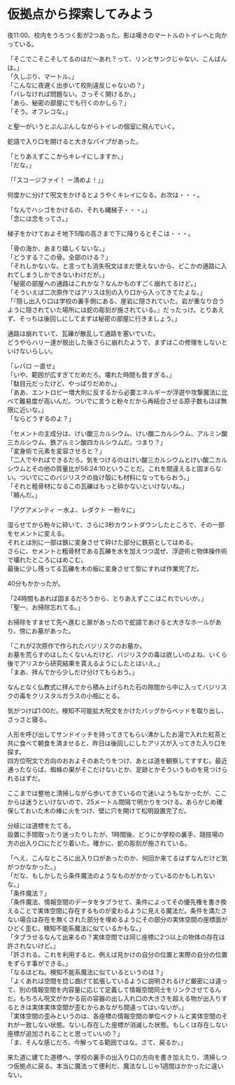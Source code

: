 # 仮拠点から探索してみよう

夜11:00、校内をうろつく影が2つあった。影は嘆きのマートルのトイレへと向かっている。

「そこでこそこそしてるのはだ〜あれ？って、リンとサンクじゃない、こんばんは。」  
「久しぶり、マートル。」  
「こんなに夜遅く出歩いて校則違反じゃないの？」  
「バレなければ問題ない。さっそく開けるか。」  
「あら、秘密の部屋にでも行くのかしら？」  
「そう。オフレコな。」

と聖一がいうとぷんぷんしながらトイレの個室に飛んでいく。

蛇語で入り口を開けると大きなパイプがあった。

「とりあえずここからキレイにしますか。」  
「だな。」

「「スコージファイ！ ー清めよ！」」

何度かに分けて呪文をかけるとようやくキレイになる。お次は・・・。

「なんでハシゴをかけるの、それも縄梯子・・・。」  
「念には念をってさ。」

梯子をかけておよそ地下5階の高さまで下に降りるとそこは・・・。

「骨の海か、あまり嬉しくないな。」  
「どうする？この骨。全部のける？」  
「それしかないな。と言っても消失呪文はまだ使えないから、どこかの通路に入れてしまうしかできないわけだが。」  
「秘密の部屋への通路はこれかな？なんかものすごく崩れてるけど。」  
「そういえば二次原作ではアリスは別の入り口から入ってきてたよな。」  
「『隠し出入り口は学校の裏手側にある、崖岩に隠されていた。岩が重なり合うように隠されていた場所には蛇の彫刻が施されている。』だったっけ。とりあえず、そっちは後回しにしてまずは秘密の部屋に行きましょう。」

通路は崩れていて、瓦礫が散乱して通路を塞いでいた。  
どうやらハリー達が脱出した後さらに崩れたようで、まずはこの修理をしないといけないらしい。

「レパロ ー直せ」  
「いや、範囲が広すぎてだめだろ。壊れた時間も昔すぎる。」  
「駄目元だったけど、やっぱりだめか。」  
「ああ、エントロピー増大則に反するから必要エネルギーが浮遊や攻撃魔法に比べて難易度が高いんだ。ついでに言うと粉々だから再結合させる原子数もほぼ無限に近いな。」  
「ならどうするのよ？」

「セメントの主成分は、けい酸三カルシウム、けい酸二カルシウム、アルミン酸三カルシウム、鉄アルミン酸四カルシウムだ。つまり？」  
「変身術で元素を変容させろと？」  
「二人でやればできるだろ。気をつけるのはけい酸三カルシウムとけい酸二カルシウムとその他の質量比が56:24:10ということだ。これを間違えると固まらない。ついでにこのバジリスクの抜け殻にも材料になってもらおう。」  
「それと粗骨材になるこの瓦礫はもっと砕かないといけないね。」  
「頼んだ。」

「アグアメンティ ー水よ、レダクト ー粉々に」

湿らせてから粉々に砕いて、さらに3秒カウントダウンしたところで、その一部をセメントに変える。  
それとは別に一部は鉄に変身させて砕けた部分に鉄筋としてはめる。  
さらに、セメントと粗骨材である瓦礫を水を加えつつ混ぜ、浮遊術と物体操作術で壊れたところにはめこむ。  
最後に少し残ってる瓦礫を木の板に変身させて型にすれば作業完了だ。

40分もかかったが。

「24時間もあれば固まるだろうから、とりあえずここはこれでいいか。」  
「聖一、お掃除忘れてる。」

お掃除をすませて先へ進むと扉があったので蛇語であけると大きなホールがあり、傍にお墓があった。

「これが2次原作で作られたバジリスクのお墓か。  
お墓を荒らすのはしたくないんだけど、バジリスクの毒は欲しいのよね、いくら後でアリスから研究結果を貰えるようにしたとはいえ。」  
「まあ、拝んでから少しだけ分けてもらおう。」

なんとなく仏教式に拝んでから積み上げられた石の隙間から中に入ってバジリスクの毒をクリスタルガラスの小瓶にとる。

気がつけば1:00だ。検知不可能拡大呪文をかけたバッグからベッドを取り出し、さっさと寝る。

人形を呼び出してサンドイッチを持ってきてもらい沸かしたお湯で入れた紅茶と共に食べて朝食を済ませると、昨日は後回しにしたアリスが入ってきた入り口を探す。  
四方位呪文で方向のおおよそのあたりをつけ、あとは道を観察してすすむ。最近通ったならば、蜘蛛の巣がそこだけないとか、足跡とかそういうものを見つけられるはずだ。

ここまでは整地と清掃しながら歩いてきているので迷いようもなかったが、ここからは迷うといけないので、25メートル間隔で明かりをつける。あらかじめ確保しておいた木の棒に火をつけ、壁に穴を開けて松明設置完了だ。

分岐には道標をたてる。  
設置に手間取ったり迷ったりしたが、1時間後、どうにか学校の裏手、競技場の方の出入り口にたどり着いた。確かに、蛇の彫刻が施されている。

「へえ、こんなところに出入り口があったのか、何回か来てるはずなんだけど気がつかなかった。」  
「だな、もしかしたら条件魔法のようなものがかかっているのかもしれないな。」  
「条件魔法？」  
「条件魔法、情報空間のデータをタブラせて、条件によってその優先権を書き換えることで実体空間に存在するものが変わるように見える魔法だ。条件を満たさない場合は存在を無くされた部分を埋めるようにその部分の実体空間の座標面がひどく歪む。検知不能系魔法に似ているかもな。」  
「タブラせるなんて出来るの？実体空間では同じ座標に2つ以上の物体の存在は許されないけど。」  
「許される。これを利用すると、例えば見かけの自分の位置と実際の自分の位置をずらす事ができる。」  
「なるほどね。検知不能系魔法に似ているというのは？」  
「よくあれは空間を捻じ曲げて拡張しているように説明されるけど厳密には違って、別の情報空間を内容量に応じて定義して情報空間同士をリンクさせてるんだ。もちろん呪文がかかる前の容器の出し入れ口の大きさを超える物が出入りするときは実体実体空間が歪むからあながち間違ってはいないが。」  
「実体空間の歪みというのは、各座標の情報空間の単位ベクトルと実体空間のそれが一致しない状態。ないし存在した座標が消滅した状態。もしくは存在しない座標が追加されることと思っていいの？」  
「ま、そんな感じだろ、今解ってる範囲ではな。さて、戻るか。」

来た道に建てた道標へ、学校の裏手の出入り口の方向を書き加えたり、清掃しつつ仮拠点に戻る。本当に魔法って便利だ、魔法なしじゃ1週間はかかったに違いない。
